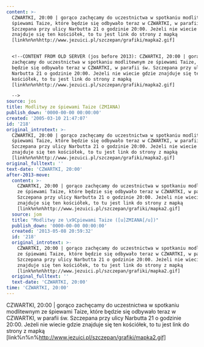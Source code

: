 ```yaml
---
content: >-
  CZWARTKI, 20:00 | gorąco zachęcamy do uczestnictwa w spotkaniu modlitewnym ze
  śpiewami Taize, które będzie się odbywało teraz w CZWARTKI, w parafii św.
  Szczepana przy ulicy Narbutta 21 o godzinie 20:00. Jeżeli nie wiecie gdzie
  znajduje się ten kościółek, to tu jest link do strony z mapką
  [link%n%n%http://www.jezuici.pl/szczepan/grafiki/mapka2.gif]


  <!--CONTENT FROM OLD SERVER (jos before 2013): CZWARTKI, 20:00 | gorąco
  zachęcamy do uczestnictwa w spotkaniu modlitewnym ze śpiewami Taize, które
  będzie się odbywało teraz w CZWARTKI, w parafii św. Szczepana przy ulicy
  Narbutta 21 o godzinie 20:00. Jeżeli nie wiecie gdzie znajduje się ten
  kościółek, to tu jest link do strony z mapką
  [link%n%n%http://www.jezuici.pl/szczepan/grafiki/mapka2.gif]

  -->
source: jos
title: Modlitwy ze śpiewami Taize (ZMIANA)
publish_down: '0000-00-00 00:00:00'
created: '2005-03-10 21:47:07'
id: '218'
original_introtext: >-
  CZWARTKI, 20:00 | gorąco zachęcamy do uczestnictwa w spotkaniu modlitewnym ze
  śpiewami Taize, które będzie się odbywało teraz w CZWARTKI, w parafii św.
  Szczepana przy ulicy Narbutta 21 o godzinie 20:00. Jeżeli nie wiecie gdzie
  znajduje się ten kościółek, to tu jest link do strony z mapką
  [link%n%n%http://www.jezuici.pl/szczepan/grafiki/mapka2.gif]
original_fulltext: ''
text-date: 'CZWARTKI, 20:00'
after-2013-move:
  content: >-
    CZWARTKI, 20:00 | gorąco zachęcamy do uczestnictwa w spotkaniu modlitewnym
    ze śpiewami Taize, które będzie się odbywało teraz w CZWARTKI, w parafii św.
    Szczepana przy ulicy Narbutta 21 o godzinie 20:00. Jeżeli nie wiecie gdzie
    znajduje się ten kościółek, to tu jest link do strony z mapką
    [link%n%n%http://www.jezuici.pl/szczepan/grafiki/mapka2.gif]
  source: jom
  title: "Modlitwy ze \x9Cpiewami Taize ([u]ZMIANA[/u])"
  publish_down: '0000-00-00 00:00:00'
  created: '2013-05-08 20:59:32'
  id: '218'
  original_introtext: >-
    CZWARTKI, 20:00 | gorąco zachęcamy do uczestnictwa w spotkaniu modlitewnym
    ze śpiewami Taize, które będzie się odbywało teraz w CZWARTKI, w parafii św.
    Szczepana przy ulicy Narbutta 21 o godzinie 20:00. Jeżeli nie wiecie gdzie
    znajduje się ten kościółek, to tu jest link do strony z mapką
    [link%n%n%http://www.jezuici.pl/szczepan/grafiki/mapka2.gif]
  original_fulltext: ''
  text-date: 'CZWARTKI, 20:00'
time: 'CZWARTKI, 20:00'
---
```

CZWARTKI, 20:00 | gorąco zachęcamy do uczestnictwa w spotkaniu modlitewnym ze śpiewami Taize, które będzie się odbywało teraz w CZWARTKI, w parafii św. Szczepana przy ulicy Narbutta 21 o godzinie 20:00. Jeżeli nie wiecie gdzie znajduje się ten kościółek, to tu jest link do strony z mapką [link%n%n%http://www.jezuici.pl/szczepan/grafiki/mapka2.gif]

<!--CONTENT FROM OLD SERVER (jos before 2013): CZWARTKI, 20:00 | gorąco zachęcamy do uczestnictwa w spotkaniu modlitewnym ze śpiewami Taize, które będzie się odbywało teraz w CZWARTKI, w parafii św. Szczepana przy ulicy Narbutta 21 o godzinie 20:00. Jeżeli nie wiecie gdzie znajduje się ten kościółek, to tu jest link do strony z mapką [link%n%n%http://www.jezuici.pl/szczepan/grafiki/mapka2.gif]
-->

<!--{{json:{"created_date":"2005-03-10 21:47:07","publish_down":"0000-00-00 00:00:00","id":"218"}}}-->